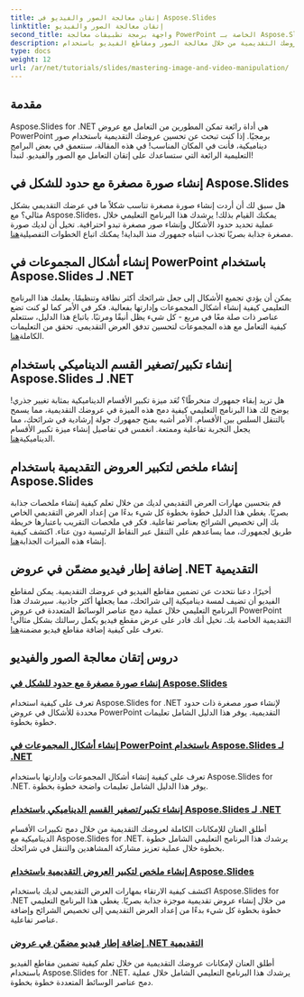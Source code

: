 ```yaml
---
title: إتقان معالجة الصور والفيديو في Aspose.Slides
linktitle: إتقان معالجة الصور والفيديو
second_title: واجهة برمجة تطبيقات معالجة PowerPoint الخاصة بـ Aspose.Slides .NET
description: تعرف على كيفية تحسين عروضك التقديمية من خلال معالجة الصور ومقاطع الفيديو باستخدام Aspose.Slides for .NET. يغطي هذا الدليل الشامل دروسًا تعليمية خطوة بخطوة.
type: docs
weight: 12
url: /ar/net/tutorials/slides/mastering-image-and-video-manipulation/
---
```

## مقدمة

Aspose.Slides for .NET هي أداة رائعة تمكن المطورين من التعامل مع عروض PowerPoint برمجيًا. إذا كنت تبحث عن تحسين عروضك التقديمية باستخدام صور ديناميكية، فأنت في المكان المناسب! في هذه المقالة، سنتعمق في بعض البرامج التعليمية الرائعة التي ستساعدك على إتقان التعامل مع الصور والفيديو. لنبدأ!

## إنشاء صورة مصغرة مع حدود للشكل في Aspose.Slides

 هل سبق لك أن أردت إنشاء صورة مصغرة تناسب شكلاً ما في عرضك التقديمي بشكل مثالي؟ مع Aspose.Slides، يمكنك القيام بذلك! يرشدك هذا البرنامج التعليمي خلال عملية تحديد حدود الأشكال وإنشاء صور مصغرة تبدو احترافية. تخيل أن لديك صورة مصغرة جذابة بصريًا تجذب انتباه جمهورك منذ البداية! يمكنك اتباع الخطوات التفصيلية[هنا](./create-thumbnail-bounds-shape/).

## إنشاء أشكال المجموعات في PowerPoint باستخدام Aspose.Slides لـ .NET

يمكن أن يؤدي تجميع الأشكال إلى جعل شرائحك أكثر نظافة وتنظيمًا. يعلمك هذا البرنامج التعليمي كيفية إنشاء أشكال المجموعات وإدارتها بفعالية. فكر في الأمر كما لو كنت تضع عناصر ذات صلة معًا في مربع - كل شيء يظل أنيقًا ومرتبًا. باتباع هذا الدليل، ستتعلم كيفية التعامل مع هذه المجموعات لتحسين تدفق العرض التقديمي. تحقق من التعليمات الكاملة[هنا](./create-group-shapes/).

## إنشاء تكبير/تصغير القسم الديناميكي باستخدام Aspose.Slides لـ .NET

 هل تريد إبقاء جمهورك منخرطًا؟ تُعَد ميزة تكبير الأقسام الديناميكية بمثابة تغيير جذري! يوضح لك هذا البرنامج التعليمي كيفية دمج هذه الميزة في عروضك التقديمية، مما يسمح بالتنقل السلس بين الأقسام. الأمر أشبه بمنح جمهورك جولة إرشادية في شرائحك، مما يجعل التجربة تفاعلية وممتعة. انغمس في تفاصيل إنشاء ميزة تكبير الأقسام الديناميكية[هنا](./create-dynamic-section-zoom/).

## إنشاء ملخص لتكبير العروض التقديمية باستخدام Aspose.Slides

قم بتحسين مهارات العرض التقديمي لديك من خلال تعلم كيفية إنشاء ملخصات جذابة بصريًا. يغطي هذا الدليل خطوة بخطوة كل شيء بدءًا من إعداد العرض التقديمي الخاص بك إلى تخصيص الشرائح بعناصر تفاعلية. فكر في ملخصات التقريب باعتبارها خريطة طريق لجمهورك، مما يساعدهم على التنقل عبر النقاط الرئيسية دون عناء. اكتشف كيفية إنشاء هذه الميزات الجذابة[هنا](./create-summary-zoom/).

## إضافة إطار فيديو مضمّن في عروض .NET التقديمية

 أخيرًا، دعنا نتحدث عن تضمين مقاطع الفيديو في عروضك التقديمية. يمكن لمقاطع الفيديو أن تضيف لمسة ديناميكية إلى شرائحك، مما يجعلها أكثر جاذبية. سيرشدك هذا البرنامج التعليمي خلال عملية دمج عناصر الوسائط المتعددة في عروض PowerPoint التقديمية الخاصة بك. تخيل أنك قادر على عرض مقطع فيديو يكمل رسالتك بشكل مثالي! تعرف على كيفية إضافة مقاطع فيديو مضمنة[هنا](./add-embedded-videos-frame/).

## دروس إتقان معالجة الصور والفيديو
### [إنشاء صورة مصغرة مع حدود للشكل في Aspose.Slides](./create-thumbnail-bounds-shape/)
تعرف على كيفية استخدام Aspose.Slides for .NET لإنشاء صور مصغرة ذات حدود محددة للأشكال في عروض PowerPoint التقديمية. يوفر هذا الدليل الشامل تعليمات خطوة بخطوة.
### [إنشاء أشكال المجموعات في PowerPoint باستخدام Aspose.Slides لـ .NET](./create-group-shapes/)
تعرف على كيفية إنشاء أشكال المجموعات وإدارتها باستخدام Aspose.Slides for .NET. يوفر هذا الدليل الشامل تعليمات واضحة خطوة بخطوة.
### [إنشاء تكبير/تصغير القسم الديناميكي باستخدام Aspose.Slides لـ .NET](./create-dynamic-section-zoom/)
أطلق العنان للإمكانات الكاملة لعروضك التقديمية من خلال دمج تكبيرات الأقسام الديناميكية مع Aspose.Slides for .NET. يرشدك هذا البرنامج التعليمي الشامل خطوة بخطوة خلال عملية تعزيز مشاركة المشاهدين والتنقل في شرائحك.
### [إنشاء ملخص لتكبير العروض التقديمية باستخدام Aspose.Slides](./create-summary-zoom/)
اكتشف كيفية الارتقاء بمهارات العرض التقديمي لديك باستخدام Aspose.Slides for .NET من خلال إنشاء عروض تقديمية موجزة جذابة بصريًا. يغطي هذا البرنامج التعليمي خطوة بخطوة كل شيء بدءًا من إعداد العرض التقديمي إلى تخصيص الشرائح وإضافة عناصر تفاعلية.
### [إضافة إطار فيديو مضمّن في عروض .NET التقديمية](./add-embedded-videos-frame/)
أطلق العنان لإمكانات عروضك التقديمية من خلال تعلم كيفية تضمين مقاطع الفيديو باستخدام Aspose.Slides for .NET. يرشدك هذا البرنامج التعليمي الشامل خلال عملية دمج عناصر الوسائط المتعددة خطوة بخطوة.